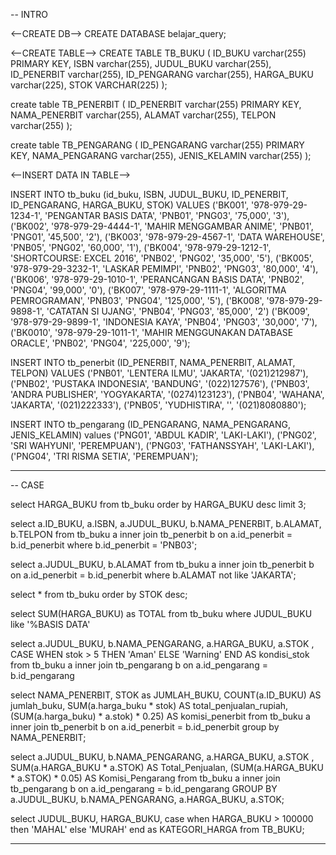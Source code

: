 
-- INTRO

<--CREATE DB-->
CREATE DATABASE belajar_query;

<--CREATE TABLE-->
CREATE TABLE TB_BUKU (
    ID_BUKU varchar(255) PRIMARY KEY,
    ISBN varchar(255),
    JUDUL_BUKU varchar(255),
    ID_PENERBIT varchar(255),
    ID_PENGARANG varchar(255),
    HARGA_BUKU varchar(225),
    STOK VARCHAR(225)
);

create table TB_PENERBIT (
	ID_PENERBIT varchar(255) PRIMARY KEY,
	NAMA_PENERBIT varchar(255),
	ALAMAT varchar(255),
	TELPON varchar(255)
);

create table TB_PENGARANG (
	ID_PENGARANG varchar(255) PRIMARY KEY,
	NAMA_PENGARANG varchar(255),
	JENIS_KELAMIN varchar(255)
);

<--INSERT DATA IN TABLE-->

INSERT INTO tb_buku (id_buku, ISBN, JUDUL_BUKU, ID_PENERBIT, ID_PENGARANG, HARGA_BUKU, STOK)
VALUES ('BK001', '978-979-29-1234-1', 'PENGANTAR BASIS DATA', 'PNB01', 'PNG03', '75,000', '3'),
('BK002', '978-979-29-4444-1', 'MAHIR MENGGAMBAR ANIME', 'PNB01', 'PNG01', '45,500', '2'),
('BK003', '978-979-29-4567-1', 'DATA WAREHOUSE', 'PNB05', 'PNG02', '60,000', '1'),
('BK004', '978-979-29-1212-1', 'SHORTCOURSE: EXCEL 2016', 'PNB02', 'PNG02', '35,000', '5'),
('BK005', '978-979-29-3232-1', 'LASKAR PEMIMPI', 'PNB02', 'PNG03', '80,000', '4'),
('BK006', '978-979-29-1010-1', 'PERANCANGAN BASIS DATA', 'PNB02', 'PNG04', '99,000', '0'),
('BK007', '978-979-29-1111-1', 'ALGORITMA PEMROGRAMAN', 'PNB03', 'PNG04', '125,000', '5'),
('BK008', '978-979-29-9898-1', 'CATATAN SI UJANG', 'PNB04', 'PNG03', '85,000', '2')
('BK009', '978-979-29-9899-1', 'INDONESIA KAYA', 'PNB04', 'PNG03', '30,000', '7'),
('BK0010', '978-979-29-1011-1', 'MAHIR MENGGUNAKAN DATABASE ORACLE', 'PNB02', 'PNG04', '225,000', '9');


INSERT INTO tb_penerbit (ID_PENERBIT, NAMA_PENERBIT, ALAMAT, TELPON)
VALUES ('PNB01', 'LENTERA ILMU', 'JAKARTA', '(021)212987'),
('PNB02', 'PUSTAKA INDONESIA', 'BANDUNG', '(022)127576'),
('PNB03', 'ANDRA PUBLISHER', 'YOGYAKARTA', '(0274)123123'),
('PNB04', 'WAHANA', 'JAKARTA', '(021)222333'),
('PNB05', 'YUDHISTIRA', '', '(021)8080880');


INSERT INTO tb_pengarang (ID_PENGARANG, NAMA_PENGARANG, JENIS_KELAMIN)
values ('PNG01', 'ABDUL KADIR', 'LAKI-LAKI'),
('PNG02', 'SRI WAHYUNI', 'PEREMPUAN'),
('PNG03', 'FATHANSSYAH', 'LAKI-LAKI'),
('PNG04', 'TRI RISMA SETIA', 'PEREMPUAN');

---------------------------------------------------------------------------------------------------------------------------------------------------

-- CASE


select HARGA_BUKU from tb_buku
order by HARGA_BUKU desc
limit 3;

select a.ID_BUKU, a.ISBN, a.JUDUL_BUKU, b.NAMA_PENERBIT, b.ALAMAT, b.TELPON
from tb_buku a
inner join tb_penerbit b on a.id_penerbit = b.id_penerbit
where b.id_penerbit = 'PNB03';

select a.JUDUL_BUKU, b.ALAMAT
from tb_buku a
inner join tb_penerbit b on a.id_penerbit = b.id_penerbit
where b.ALAMAT not like 'JAKARTA';

select * from tb_buku
order by STOK desc;

select 
SUM(HARGA_BUKU) as TOTAL
from tb_buku
where JUDUL_BUKU like '%BASIS DATA'

select a.JUDUL_BUKU, b.NAMA_PENGARANG, a.HARGA_BUKU, a.STOK ,
CASE 
        WHEN stok > 5 THEN 'Aman'
        ELSE 'Warning'
    END AS kondisi_stok
from tb_buku a
inner join tb_pengarang b on a.id_pengarang = b.id_pengarang 

select NAMA_PENERBIT, STOK as JUMLAH_BUKU,
   COUNT(a.ID_BUKU) AS jumlah_buku,
   SUM(a.harga_buku * stok) AS total_penjualan_rupiah,
   (SUM(a.harga_buku) * a.stok) * 0.25) AS komisi_penerbit
from tb_buku a
inner join tb_penerbit b on a.id_penerbit = b.id_penerbit
group by NAMA_PENERBIT;


select a.JUDUL_BUKU, b.NAMA_PENGARANG, a.HARGA_BUKU, a.STOK ,
SUM(a.HARGA_BUKU * a.STOK) AS Total_Penjualan,
    (SUM(a.HARGA_BUKU * a.STOK) * 0.05) AS Komisi_Pengarang
from tb_buku a
inner join tb_pengarang b on a.id_pengarang = b.id_pengarang
GROUP BY 
    a.JUDUL_BUKU, 
    b.NAMA_PENGARANG, 
    a.HARGA_BUKU, 
    a.STOK;


select JUDUL_BUKU, HARGA_BUKU,
case
	when HARGA_BUKU > 100000 then 'MAHAL'
	else 'MURAH'
end as KATEGORI_HARGA
from TB_BUKU;

-------------------------------------------------------------------------------------------------------------------------------------------------------------------------------------------------